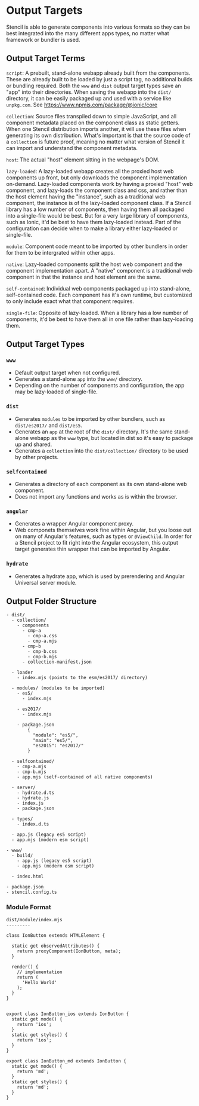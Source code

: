 # Output Targets

Stencil is able to generate components into various formats so they can be best integrated into the many different apps types, no matter what framework or bundler is used.


## Output Target Terms

`script`: A prebuilt, stand-alone webapp already built from the components. These are already built to be loaded by just a script tag, no additional builds or bundling required. Both the `www` and `dist` output target types save an "app" into their directories. When saving the webapp into the `dist/` directory, it can be easily packaged up and used with a service like `unpkg.com`. See https://www.npmjs.com/package/@ionic/core

`collection`: Source files transpiled down to simple JavaScript, and all component metadata placed on the component class as static getters. When one Stencil distribution imports another, it will use these files when generating its own distribution. What's important is that the source code of a `collection` is future proof, meaning no matter what version of Stencil it can import and understand the component metadata.

`host`: The actual "host" element sitting in the webpage's DOM.

`lazy-loaded`: A lazy-loaded webapp creates all the proxied host web components up front, but only downloads the component implementation on-demand. Lazy-loaded components work by having a proxied "host" web component, and lazy-loads the component class and css, and rather than the host element having the "instance", such as a traditional web component, the instance is of the lazy-loaded component class. If a Stencil library has a low number of components, then having them all packaged into a single-file would be best. But for a very large library of components, such as Ionic, it'd be best to have them lazy-loaded instead. Part of the configuration can decide when to make a library either lazy-loaded or single-file.

`module`: Component code meant to be imported by other bundlers in order for them to be intergrated within other apps.

`native`: Lazy-loaded components split the host web component and the component implementation apart. A "native" component is a traditional web component in that the instance and host element are the same.

`self-contained`: Individual web components packaged up into stand-alone, self-contained code. Each component has it's own runtime, but customized to only include exact what that component requires.

`single-file`: Opposite of lazy-loaded. When a library has a low number of components, it'd be best to have them all in one file rather than lazy-loading them.


## Output Target Types

### `www`

- Default output target when not configured.
- Generates a stand-alone `app` into the `www/` directory.
- Depending on the number of components and configuration, the app may be lazy-loaded of single-file.


### `dist`

- Generates `modules` to be imported by other bundlers, such as `dist/es2017/` and `dist/es5`.
- Generates an `app` at the root of the `dist/` directory. It's the same stand-alone webapp as the `www` type, but located in dist so it's easy to package up and shared.
- Generates a `collection` into the `dist/collection/` directory to be used by other projects.


### `selfcontained`

- Generates a directory of each component as its own stand-alone web component.
- Does not import any functions and works as is within the browser.


### `angular`

- Generates a wrapper Angular component proxy.
- Web componets themselves work fine within Angular, but you loose out on many of Angular's features, such as types or `@ViewChild`. In order for a Stencil project to fit right into the Angular ecosystem, this output target generates thin wrapper that can be imported by Angular.


### `hydrate`

- Generates a hydrate app, which is used by prerendering and Angular Universal server module.


## Output Folder Structure

```
- dist/
  - collection/
    - components
      - cmp-a
        - cmp-a.css
        - cmp-a.mjs
      - cmp-b
        - cmp-b.css
        - cmp-b.mjs
      - collection-manifest.json

  - loader
    - index.mjs (points to the esm/es2017/ directory)

  - modules/ (modules to be imported)
    - es5/
      - index.mjs

    - es2017/
      - index.mjs

    - package.json
        {
          "module": "es5/",
          "main": "es5/",
          "es2015": "es2017/"
        }

  - selfcontained/
    - cmp-a.mjs
    - cmp-b.mjs
    - app.mjs (self-contained of all native components)

  - server/
    - hydrate.d.ts
    - hydrate.js
    - index.js
    - package.json

  - types/
    - index.d.ts

  - app.js (legacy es5 script)
  - app.mjs (modern esm script)

- www/
  - build/
    - app.js (legacy es5 script)
    - app.mjs (modern esm script)

  - index.html

- package.json
- stencil.config.ts
```


### Module Format

```
dist/module/index.mjs
---------

class IonButton extends HTMLElement {

  static get observedAttributes() {
    return proxyComponent(IonButton, meta);
  }

  render() {
    // implementation
    return (
      'Hello World'
    );
  }
}


export class IonButton_ios extends IonButton {
  static get mode() {
    return 'ios';
  }
  static get styles() {
    return 'ios';
  }
}

export class IonButton_md extends IonButton {
  static get mode() {
    return 'md';
  }
  static get styles() {
    return 'md';
  }
}
```